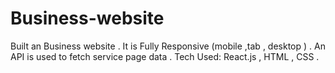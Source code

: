 # Business-website
Built an Business website . It is Fully Responsive (mobile ,tab , desktop ) . An API is used to fetch service page data . Tech Used: React.js , HTML , CSS .

